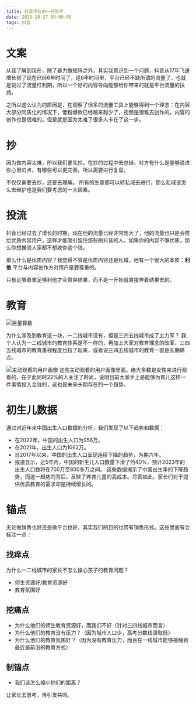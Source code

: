 ```yaml
---
title: 抖音平台的一些思考
date: 2023-10-27 00:00:00
tags: 抖音
---
```


# 文案
从我了解到现在，除了暴力做矩阵之外，其实我意识到一个问题，抖音从17年飞速增长到了现在已经6年时间了，这6年时间里，平台已经不缺所谓的流量了，也就是说过了流量红利期，所以一个好的内容导向能够给你带来的就是平台流量的扶持。

之所以这么认为的原因是，在观察了很多的流量工具上能够得到一个理念：在内容大部分同质化的情况下，低粉爆款已经越来越少了，视频是很难去创作的，内容的创作也是很难的。但是就是因为太难了很多人卡在了这一步。

# 抄

因为做内容太难，所以我们要先抄，在抄的过程中去总结，对方有什么是能够说进你心里的点，有哪些可以更完善。所以需要进行复盘。

不仅仅需要去抄，还要去理解。 所有的生意都可以转私域去进行，那么私域该怎么去维护也是我们要考虑的一大因素。

# 投流

抖音已经过去了增长的时期，现在他的流量已经非常庞大了，他的流量也只是会推给优质内容用户，这样才能吸引留住那些刷抖音的人。如果你的内容不够优质，那么你想推流人家都不想收你这个钱。

那么什么是优质内容？我觉得不管是优质内容还是私域，他有一个很大的本质：**利他**
平台与内容创作方对用户是要尊重的。

只有足够尊重足够利他才会带来结果，而不是一开始就直接奔着结果去的。

# 教育

![巨量算数](images/16983868180502.jpg)

为什么涉及到教育这一块，一二线城市没有，但是三四五线城市成了主力军？
我个人认为一二线城市的教育体系是不一样的，再加上大家对教育理念的改革，三四五线城市的教育重视程度也拉了起来，或者说三四五线城市的教育一直是长期痛点。

![主动观看的用户画像](images/16983869372418.jpg)
这些主动观看的用户画像里面。绝大多数是女性来进行观看的，在于此同时22%的人关注了时尚，说明目前大家手上是能够为育儿这样一件事情投入金钱的，这也是未来长期存在的一个趋势。

# 初生儿数据

通过对近年来中国出生人口数据的分析，我们发现了以下趋势和数据：

* 在2022年，中国的出生人口为956万。
* 在2021年，出生人口为1062万。
* 自2017年以来，中国的出生人口呈现连续下降的趋势，为期六年。
* 报道显示，近5年内，中国的新生儿人口数量下滑了约40%，预计2023年的出生人口数将在700万至800多万之间。
这些数据揭示了中国出生率的下降趋势，而这一趋势的背后，反映了养育儿童的高成本。尽管如此，家长们对于提供优质教育的需求却是持续增长的。


# 锚点

无论做销售也好还是做平台也好，其实我们的目的也带有销售形式。这些里面有会标注一点：

## 找痒点
为什么一二线城市的家长不怎么操心孩子的教育问题？

- 师生资源好/教育资源好
- 教育氛围好

## 挖痛点

- 为什么他们的师生教育资源好，而我们不好（针对三四线城市而言）
- 为什么他们的教育没有压力？（因为城市人口少，高考分数线录取低）
- 为什么他们的教育氛围好？（因为没有教育压力，而且在一线城市能够接触到最近最前沿的教育方式）

## 制锚点

- 我们该怎么缩小他们的距离？

让家长去思考，再引发共鸣。